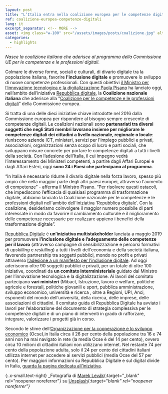 ```yaml
---
layout: post
title: "L’Italia entra nella coalizione europea per le competenze digitali" 
ref: coalizione-europea-competenze-digitali
lang: it
excerpt_separator: <!-- MORE -->
asset: <img class="w-100" src="/assets/images/posts/coalizione.jpg" alt="Coalizione per l'inclusione digitale"/>
categories:
  - highlights
---
```


_Nasce la coalizione italiana che aderisce al programma della Commissione UE per le competenze e le professioni digitali._

<!-- MORE -->

Colmare le diverse forme, sociali e culturali, di divario digitale tra la popolazione italiana, favorire **l'inclusione digitale** e promuovere lo sviluppo di nuove competenze professionali. Con questi obiettivi [il Ministro per l’innovazione tecnologica e la digitalizzazione Paola Pisano](https://innovazione.gov.it/it/chi-siamo/ministro/) ha lanciato oggi, nell’ambito dell’iniziativa [Repubblica digitale](https://innovazione.gov.it/it/repubblica-digitale/), la **Coalizione nazionale italiana** che aderisce alla “[Coalizione per le competenze e le professioni digitali](https://ec.europa.eu/digital-single-market/en/national-local-coalitions)” della Commissione europea.
 
Si tratta di una delle dieci iniziative chiave introdotte nel 2016 dalla Commissione europea per rispondere al bisogno sempre crescente di competenze digitali. Le coalizioni nazionali sono **partenariati tra diversi soggetti che negli Stati membri lavorano insieme per migliorare le competenze digitali dei cittadini a livello nazionale, regionale o locale**: riuniscono aziende ICT, ministeri, servizi per l'impiego pubblici e privati, associazioni, organizzazioni senza scopo di lucro e parti sociali, che sviluppano misure concrete per portare le competenze digitali a tutti i livelli della società. Con l’adesione dell’Italia, il cui impegno vedrà l’interessamento dei Ministeri competenti, a partire dagli Affari Europei e dagli Affari Esteri, oggi **sono 24 i Paesi  che partecipano al programma**.
 
“In Italia è necessario ridurre il divario digitale nella forza lavoro, spesso più ampio che nella maggior parte degli altri paesi europei, attraverso l'aumento di competenze” - afferma il Ministro Pisano. “Per risolvere questi ostacoli, che impediscono l’efficacia di qualsiasi programma di trasformazione digitale, abbiamo lanciato la Coalizione nazionale per le competenze e le professioni digitali nell'ambito dell'iniziativa ‘Repubblica digitale’. Con la coalizione, desideriamo coinvolgere il maggior numero possibile di parti interessate in modo da favorire il cambiamento culturale e il miglioramento delle competenze necessarie per realizzare appieno i benefici della trasformazione digitale”.

[Repubblica Digitale](https://innovazione.gov.it/it/repubblica-digitale/) è **un’iniziativa multistakeholder** lanciata a maggio 2019 per promuovere **l’inclusione digitale e l’adeguamento delle competenze per il lavoro** (attraverso campagne di sensibilizzazione e percorsi formativi di _upskilling_ e _reskilling_) a tutti i livelli dell'economia e della società italiana, favorendo partnership tra soggetti pubblici, mondo no profit e privati attraverso [l’adesione a un manifesto per l’inclusione digitale](https://innovazione.gov.it/it/repubblica-digitale/#manifesto). Ad oggi aderiscono oltre 90 soggetti pubblici e privati, per un totale di oltre 100 iniziative, coordinati da **un comitato interministeriale** guidato dal Ministro per l’innovazione tecnologica e la digitalizzazione. Ai lavori del comitato partecipano **vari ministeri** (Mibact, Istruzione, lavoro e welfare, politiche agricole e forestali, politiche giovanili e sport, pubblica amministrazione, sviluppo economico, università e ricerca , oltre a Regioni, UPI, Anci, esponenti del mondo dell’università, della ricerca, delle imprese, delle associazioni di cittadini. Il comitato guida di Repubblica Digitale ha avviato i lavori per l’elaborazione del documento di strategia complessiva per le competenze digitali e di un piano di interventi in grado di rafforzare, integrare, valorizzare i progetti già in corso.  
 
Secondo le stime dell’[Organizzazione per la cooperazione e lo sviluppo economico](http://www.oecd.org/education/oecd-skills-outlook-e11c1c2d-en.htm) (Ocse),in Italia circa il 26 per cento della popolazione tra 16 e 74 anni non ha mai navigato in rete (la media Ocse è del 14 per cento), ovvero circa 10 milioni di cittadini italiani non utilizzano internet. Nel restante 74 per cento della popolazione adulta, solo il 24 per cento dei cittadini italiani utilizza internet per accedere ai servizi pubblici (media Ocse del 57 per cento). Per maggiori informazioni su Repubblica Digitale e sul digital divide in Italia, [guarda la pagina dedicata all’iniziativa](https://innovazione.gov.it/it/repubblica-digitale/).


{:.x-small.text-right}
_Fotografia di [Marek Levák](https://unsplash.com/@designmesk?utm_source=unsplash&utm_medium=referral&utm_content=creditCopyText){:target="_blank" rel="noopener noreferrer"} su [Unsplash](https://unsplash.com/collections/4444228/start-up?utm_source=unsplash&utm_medium=referral&utm_content=creditCopyText){:target="_blank" rel="noopener noreferrer"}_
